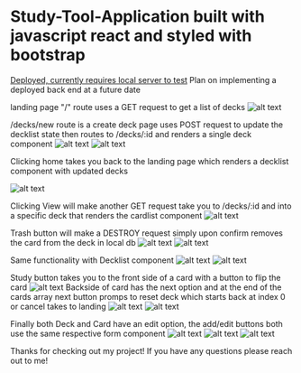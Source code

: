 # Study-Tool-Application built with javascript react and styled with bootstrap
[Deployed, currently requires local server to test](https://knfdevflashcard-go5n21h0j-knfdev.vercel.app/)
Plan on implementing a deployed back end at a future date

landing page "/" route uses a GET request to get a list of decks
![alt text](https://i.imgur.com/euK8Swp.png "/ route")

/decks/new route is a create deck page uses POST request to update the decklist state then routes to /decks/:id and renders a single deck component
![alt text](https://i.imgur.com/57d53A6.png "/decks/new route")
![alt text](https://i.imgur.com/Goq903I.png "/ route")

Clicking home takes you back to the landing page which renders a decklist component with updated decks

![alt text](https://i.imgur.com/sDQpO1F.png "/ route")

Clicking View will make another GET request take you to /decks/:id and into a specific deck that renders the cardlist component
![alt text](https://i.imgur.com/wv57hTx.png "/ route")

Trash button will make a DESTROY request simply upon confirm removes the card from the deck in local db
![alt text](https://i.imgur.com/2ohnNAR.png "/ route")
![alt text](https://i.imgur.com/BHR4oOL.png "/ route")

Same functionality with Decklist component
![alt text](https://i.imgur.com/UKAb1ej.png "/ route")
![alt text](https://i.imgur.com/WEZV1gF.png "/ route")

Study button takes you to the front side of a card with a button to flip the card
![alt text](https://i.imgur.com/kRk0j1s.png "/ route")
Backside of card has the next option and at the end of the cards array next button promps to reset deck which starts back at index 0 or cancel takes to landing
![alt text](https://i.imgur.com/kL8lLyW.png "/ route")
![alt text](https://i.imgur.com/C7sADcy.png "/ route")

Finally both Deck and Card have an edit option, the add/edit buttons both use the same respective form component
![alt text](https://i.imgur.com/lFi0b3s.png "/ route")
![alt text](https://i.imgur.com/1cpztxP.png "/ route")
![alt text](https://i.imgur.com/jYjDEUd.png "/ route")


Thanks for checking out my project!
If you have any questions please reach out to me!

